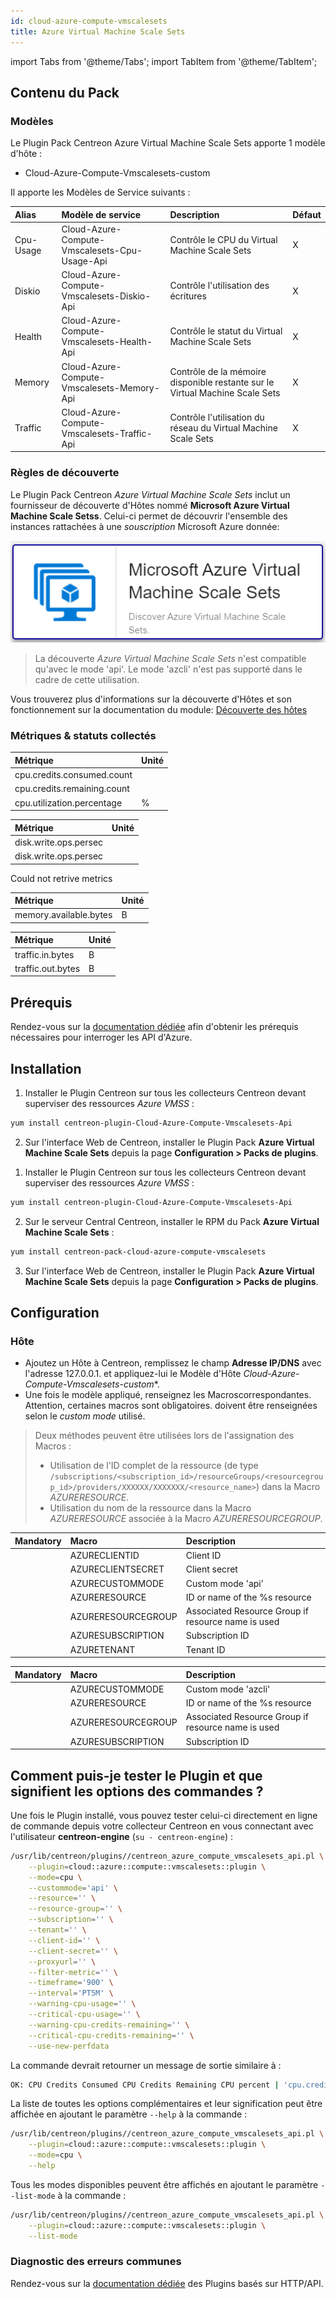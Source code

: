 ```yaml
---
id: cloud-azure-compute-vmscalesets
title: Azure Virtual Machine Scale Sets
---
```

import Tabs from '@theme/Tabs';
import TabItem from '@theme/TabItem';


## Contenu du Pack

### Modèles

Le Plugin Pack Centreon Azure Virtual Machine Scale Sets apporte 1 modèle d'hôte :
* Cloud-Azure-Compute-Vmscalesets-custom

Il apporte les Modèles de Service suivants :

| Alias     | Modèle de service                             | Description                                                                  | Défaut |
|:----------|:----------------------------------------------|:-----------------------------------------------------------------------------|:-------|
| Cpu-Usage | Cloud-Azure-Compute-Vmscalesets-Cpu-Usage-Api | Contrôle le CPU du Virtual Machine Scale Sets                                | X      |
| Diskio    | Cloud-Azure-Compute-Vmscalesets-Diskio-Api    | Contrôle l'utilisation des écritures                                         | X      |
| Health    | Cloud-Azure-Compute-Vmscalesets-Health-Api    | Contrôle le statut du Virtual Machine Scale Sets                             | X      |
| Memory    | Cloud-Azure-Compute-Vmscalesets-Memory-Api    | Contrôle de la mémoire disponible restante sur le Virtual Machine Scale Sets | X      |
| Traffic   | Cloud-Azure-Compute-Vmscalesets-Traffic-Api   | Contrôle l'utilisation du réseau du Virtual Machine Scale Sets               | X      |

### Règles de découverte

Le Plugin Pack Centreon *Azure Virtual Machine Scale Sets* inclut un fournisseur de découverte
d'Hôtes nommé **Microsoft Azure Virtual Machine Scale Setss**. Celui-ci permet de découvrir l'ensemble des instances
rattachées à une *souscription* Microsoft Azure donnée:

![image](../../../assets/integrations/plugin-packs/procedures/cloud-azure-compute-vmscalesets-provider.png)

> La découverte *Azure Virtual Machine Scale Sets* n'est compatible qu'avec le mode 'api'. Le mode 'azcli' n'est pas supporté dans le cadre
> de cette utilisation.

Vous trouverez plus d'informations sur la découverte d'Hôtes et son
fonctionnement sur la documentation du module:
[Découverte des hôtes](/docs/monitoring/discovery/hosts-discovery)

### Métriques & statuts collectés

<Tabs groupId="metrics">
<TabItem value="Cpu-Usage" label="Cpu-Usage">

| Métrique                    | Unité |
|:----------------------------|:------|
| cpu.credits.consumed.count  |       |
| cpu.credits.remaining.count |       |
| cpu.utilization.percentage  | %     |

</TabItem>
<TabItem value="Diskio" label="Diskio">

| Métrique              | Unité |
|:----------------------|:------|
| disk.write.ops.persec |       |
| disk.write.ops.persec |       |

</TabItem>
<TabItem value="Health" label="Health">

Could not retrive metrics

</TabItem>
<TabItem value="Memory" label="Memory">

| Métrique               | Unité |
|:-----------------------|:------|
| memory.available.bytes | B     |

</TabItem>
<TabItem value="Traffic" label="Traffic">

| Métrique          | Unité |
|:------------------|:------|
| traffic.in.bytes  | B     |
| traffic.out.bytes | B     |

</TabItem>
</Tabs>

## Prérequis

Rendez-vous sur la [documentation dédiée](../tutorials/azure-credential-configuration.md) afin d'obtenir les prérequis nécessaires pour interroger les API d'Azure.

## Installation

<Tabs groupId="sync">
<TabItem value="Online License" label="Online License">

1. Installer le Plugin Centreon sur tous les collecteurs Centreon devant superviser des ressources *Azure VMSS* :

```bash
yum install centreon-plugin-Cloud-Azure-Compute-Vmscalesets-Api
```

2. Sur l'interface Web de Centreon, installer le Plugin Pack **Azure Virtual Machine Scale Sets** depuis la page **Configuration > Packs de plugins**.

</TabItem>
<TabItem value="Offline License" label="Offline License">

1. Installer le Plugin Centreon sur tous les collecteurs Centreon devant superviser des ressources *Azure VMSS* :

```bash
yum install centreon-plugin-Cloud-Azure-Compute-Vmscalesets-Api
```

2. Sur le serveur Central Centreon, installer le RPM du Pack **Azure Virtual Machine Scale Sets** :

```bash
yum install centreon-pack-cloud-azure-compute-vmscalesets
```

3. Sur l'interface Web de Centreon, installer le Plugin Pack **Azure Virtual Machine Scale Sets** depuis la page **Configuration > Packs de plugins**.

</TabItem>
</Tabs>

## Configuration

### Hôte

* Ajoutez un Hôte à Centreon, remplissez le champ **Adresse IP/DNS** avec l'adresse 127.0.0.1.
et appliquez-lui le Modèle d'Hôte *Cloud-Azure-Compute-Vmscalesets-custom**.
* Une fois le modèle appliqué, renseignez les Macroscorrespondantes. Attention, certaines macros sont obligatoires.
doivent être renseignées selon le *custom mode* utilisé.

> Deux méthodes peuvent être utilisées lors de l'assignation des Macros :
> * Utilisation de l'ID complet de la ressource (de type `/subscriptions/<subscription_id>/resourceGroups/<resourcegroup_id>/providers/XXXXXX/XXXXXXX/<resource_name>`)
dans la Macro *AZURERESOURCE*.
> * Utilisation du nom de la ressource dans la Macro *AZURERESOURCE* associée à la Macro *AZURERESOURCEGROUP*.

<Tabs groupId="sync">
<TabItem value="Azure Monitor API" label="Azure Monitor API">

| Mandatory   | Macro              | Description                                        |
|:------------|:-------------------|:---------------------------------------------------|
|             | AZURECLIENTID      | Client ID                                          |
|             | AZURECLIENTSECRET  | Client secret                                      |
|             | AZURECUSTOMMODE    | Custom mode 'api'                                  |
|             | AZURERESOURCE      | ID or name of the %s resource                      |
|             | AZURERESOURCEGROUP | Associated Resource Group if resource name is used |
|             | AZURESUBSCRIPTION  | Subscription ID                                    |
|             | AZURETENANT        | Tenant ID                                          |

</TabItem>
<TabItem value="Azure azcli" label="Azure azcli">

| Mandatory   | Macro              | Description                                        |
|:------------|:-------------------|:---------------------------------------------------|
|             | AZURECUSTOMMODE    | Custom mode 'azcli'                                |
|             | AZURERESOURCE      | ID or name of the %s resource                      |
|             | AZURERESOURCEGROUP | Associated Resource Group if resource name is used |
|             | AZURESUBSCRIPTION  | Subscription ID                                    |

</TabItem>
</Tabs>

## Comment puis-je tester le Plugin et que signifient les options des commandes ? 

Une fois le Plugin installé, vous pouvez tester celui-ci directement en ligne 
de commande depuis votre collecteur Centreon en vous connectant avec 
l'utilisateur **centreon-engine** (`su - centreon-engine`) :

```bash
/usr/lib/centreon/plugins//centreon_azure_compute_vmscalesets_api.pl \
    --plugin=cloud::azure::compute::vmscalesets::plugin \
    --mode=cpu \
    --custommode='api' \
    --resource='' \
    --resource-group='' \
    --subscription='' \
    --tenant='' \
    --client-id='' \
    --client-secret='' \
    --proxyurl='' \
    --filter-metric='' \
    --timeframe='900' \
    --interval='PT5M' \
    --warning-cpu-usage='' \
    --critical-cpu-usage='' \
    --warning-cpu-credits-remaining='' \
    --critical-cpu-credits-remaining='' \
    --use-new-perfdata 
```

La commande devrait retourner un message de sortie similaire à :

```bash
OK: CPU Credits Consumed CPU Credits Remaining CPU percent | 'cpu.credits.consumed.count'=9000;;;0; 'cpu.credits.remaining.count'=9000;;;0; 'cpu.utilization.percentage'=9000%;;;0;100 
```

La liste de toutes les options complémentaires et leur signification peut être
affichée en ajoutant le paramètre `--help` à la commande :

```bash
/usr/lib/centreon/plugins//centreon_azure_compute_vmscalesets_api.pl \
    --plugin=cloud::azure::compute::vmscalesets::plugin \
    --mode=cpu \
    --help
```

Tous les modes disponibles peuvent être affichés en ajoutant le paramètre 
`--list-mode` à la commande :

```bash
/usr/lib/centreon/plugins//centreon_azure_compute_vmscalesets_api.pl \
    --plugin=cloud::azure::compute::vmscalesets::plugin \
    --list-mode
```

### Diagnostic des erreurs communes

Rendez-vous sur la [documentation dédiée](../tutorials/troubleshooting-plugins.md#http-and-api-checks)
des Plugins basés sur HTTP/API.